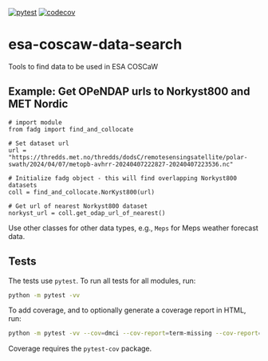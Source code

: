[![pytest](https://github.com/metno/esa-coscaw-data-search/actions/workflows/pytest.yml/badge.svg)](https://github.com/metno/esa-coscaw-data-search/actions/workflows/pytest.yml)
[![codecov](https://codecov.io/gh/metno/esa-coscaw-data-search/branch/main/graph/badge.svg)](https://codecov.io/gh/metno/esa-coscaw-data-search)

# esa-coscaw-data-search
Tools to find data to be used in ESA COSCaW

## Example: Get OPeNDAP urls to Norkyst800 and MET Nordic

```
# import module
from fadg import find_and_collocate

# Set dataset url
url = "https://thredds.met.no/thredds/dodsC/remotesensingsatellite/polar-swath/2024/04/07/metopb-avhrr-20240407222827-20240407223536.nc"

# Initialize fadg object - this will find overlapping Norkyst800 datasets
coll = find_and_collocate.NorKyst800(url)

# Get url of nearest Norkyst800 dataset
norkyst_url = coll.get_odap_url_of_nearest()

```

Use other classes for other data types, e.g., `Meps` for Meps weather forecast data.

## Tests

The tests use `pytest`. To run all tests for all modules, run:
```bash
python -m pytest -vv
```

To add coverage, and to optionally generate a coverage report in HTML, run:
```bash
python -m pytest -vv --cov=dmci --cov-report=term-missing --cov-report=html
```
Coverage requires the `pytest-cov` package.


